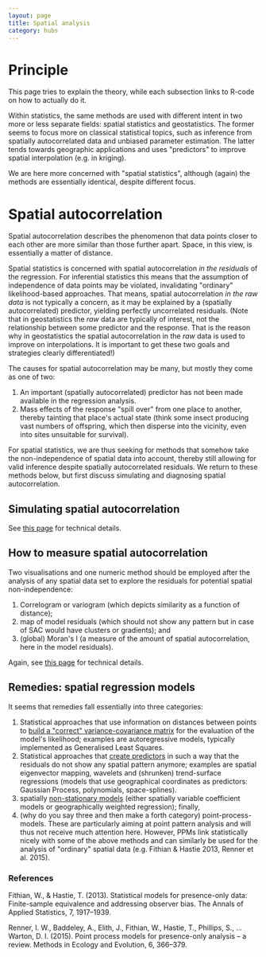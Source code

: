 ```yaml
---
layout: page
title: Spatial analysis
category: hubs
---
```


# Principle

This page tries to explain the theory, while each subsection links to R-code on how to actually do it.

Within statistics, the same methods are used with different intent in two more or less separate fields: spatial statistics and geostatistics. The former seems to focus more on classical statistical topics, such as inference from spatially autocorrelated data and unbiased parameter estimation. The latter tends towards geographic applications and uses "predictors" to improve spatial interpolation (e.g. in kriging). 

We are here more concerned with "spatial statistics", although (again) the methods are essentially identical, despite different focus.


# Spatial autocorrelation
Spatial autocorrelation describes the phenomenon that data points closer to each other are more similar than those further apart. Space, in this view, is essentially a matter of distance. 

Spatial statistics is concerned with spatial autocorrelation *in the residuals* of the regression. For inferential statistics this means that the assumption of independence of data points may be violated, invalidating "ordinary" likelihood-based approaches. That means, spatial autocorrelation *in the raw data* is not typically a concern, as it may be explained by a (spatially autocorrelated) predictor, yielding perfectly uncorrelated residuals. (Note that in geostatistics the *raw* data are typically of interest, not the relationship between some predictor and the response. That is the reason why in geostatistics the spatial autocorrelation in the *raw* data is used to improve on interpolations. It is important to get these two goals and strategies clearly differentiated!)

The causes for spatial autocorrelation may be many, but mostly they come as one of two:

  1. An important (spatially autocorrelated) predictor has not been made available in the regression analysis.
  2. Mass effects of the response "spill over" from one place to another, thereby tainting that place's actual state (think some insect producing vast numbers of offspring, which then disperse into the vicinity, even into sites unsuitable for survival).

For spatial statistics, we are thus seeking for methods that somehow take the non-independence of spatial data into account, thereby still allowing for valid inference despite spatially autocorrelated residuals. We return to these methods below, but first discuss simulating and diagnosing spatial autocorrelation.

## Simulating spatial autocorrelation
See [this page](https://biometry.github.io/APES/Stats/stats33-SimulatingSpatialAutocorrelation.html) for technical details.

## How to measure spatial autocorrelation
Two visualisations and one numeric method should be employed after the analysis of any spatial data set to explore the residuals for potential spatial non-independence:

  1. Correlogram or variogram (which depicts similarity as a function of distance);
  2. map of model residuals (which should not show any pattern but in case of SAC would have clusters or gradients); and
  3. (global) Moran's I (a measure of the amount of spatial autocorrelation, here in the model residuals).

Again, see [this page](https://biometry.github.io/APES/Stats/stats33-SimulatingSpatialAutocorrelation.html) for technical details.


## Remedies: spatial regression models

It seems that remedies fall essentially into three categories:

  1. Statistical approaches that use information on distances between points to [build a "correct" variance-covariance matrix](https://biometry.github.io/APES/Stats/stats33-vcovApproachesToSpatialAutocorrelation.html) for the evaluation of the model's likelihood; examples are autoregressive models, typically implemented as Generalised Least Squares.
  2. Statistical approaches that [create predictors](https://biometry.github.io/APES/Stats/stats33-createPredictorApproachesToSpatialAutocorrelation.html) in such a way that the residuals do not show any spatial pattern anymore; examples are spatial eigenvector mapping, wavelets and (shrunken) trend-surface regressions (models that use geographical coordinates as predictors: Gaussian Process, polynomials, space-splines).
  3. spatially [non-stationary models](https://biometry.github.io/APES/Stats/stats33-nonStationaryApproachesToSpatialAutocorrelation.html) (either spatially variable coefficient models or geographically weighted regression); finally,
  4. (why do you say three and then make a forth category) point-process-models. These are particularly aiming at point pattern analysis and will thus not receive much attention here. However, PPMs link statistically nicely with some of the above methods and can similarly be used for the analysis of "ordinary" spatial data (e.g. Fithian & Hastie 2013, Renner et al. 2015).




### References
Fithian, W., & Hastie, T. (2013). Statistical models for presence-only data: Finite-sample equivalence and addressing observer bias. The Annals of Applied Statistics, 7, 1917–1939.

Renner, I. W., Baddeley, A., Elith, J., Fithian, W., Hastie, T., Phillips, S., … Warton, D. I. (2015). Point process models for presence-only analysis – a review. Methods in Ecology and Evolution, 6, 366–379.
